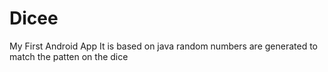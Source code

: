 # Dicee
My First Android App
It is based on java random numbers are generated to match the patten on the dice
